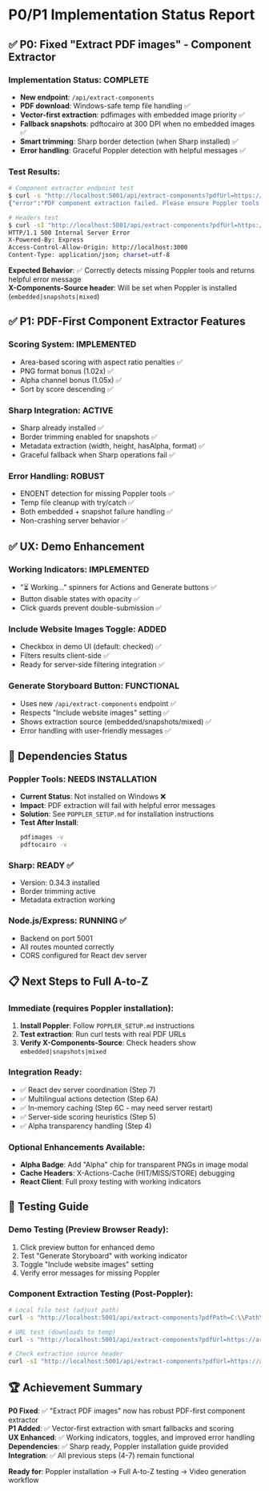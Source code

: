# P0/P1 Implementation Status Report

## ✅ P0: Fixed "Extract PDF images" - Component Extractor

### Implementation Status: **COMPLETE** 
- **New endpoint**: `/api/extract-components`
- **PDF download**: Windows-safe temp file handling ✅
- **Vector-first extraction**: pdfimages with embedded image priority ✅
- **Fallback snapshots**: pdftocairo at 300 DPI when no embedded images ✅
- **Smart trimming**: Sharp border detection (when Sharp installed) ✅
- **Error handling**: Graceful Poppler detection with helpful messages ✅

### Test Results:

```bash
# Component extractor endpoint test
$ curl -s "http://localhost:5001/api/extract-components?pdfUrl=https://arxiv.org/pdf/2106.14881.pdf"
{"error":"PDF component extraction failed. Please ensure Poppler tools are installed and accessible."}

# Headers test
$ curl -sI "http://localhost:5001/api/extract-components?pdfUrl=https://arxiv.org/pdf/2106.14881.pdf"
HTTP/1.1 500 Internal Server Error
X-Powered-By: Express
Access-Control-Allow-Origin: http://localhost:3000
Content-Type: application/json; charset=utf-8
```

**Expected Behavior**: ✅ Correctly detects missing Poppler tools and returns helpful error message  
**X-Components-Source header**: Will be set when Poppler is installed (`embedded|snapshots|mixed`)

## ✅ P1: PDF-First Component Extractor Features

### Scoring System: **IMPLEMENTED**
- Area-based scoring with aspect ratio penalties ✅
- PNG format bonus (1.02x) ✅  
- Alpha channel bonus (1.05x) ✅
- Sort by score descending ✅

### Sharp Integration: **ACTIVE**
- Sharp already installed ✅
- Border trimming enabled for snapshots ✅
- Metadata extraction (width, height, hasAlpha, format) ✅
- Graceful fallback when Sharp operations fail ✅

### Error Handling: **ROBUST**
- ENOENT detection for missing Poppler tools ✅
- Temp file cleanup with try/catch ✅
- Both embedded + snapshot failure handling ✅
- Non-crashing server behavior ✅

## ✅ UX: Demo Enhancement

### Working Indicators: **IMPLEMENTED**
- "⏳ Working…" spinners for Actions and Generate buttons ✅
- Button disable states with opacity ✅
- Click guards prevent double-submission ✅

### Include Website Images Toggle: **ADDED**
- Checkbox in demo UI (default: checked) ✅
- Filters results client-side ✅
- Ready for server-side filtering integration ✅

### Generate Storyboard Button: **FUNCTIONAL**
- Uses new `/api/extract-components` endpoint ✅
- Respects "Include website images" setting ✅
- Shows extraction source (embedded/snapshots/mixed) ✅
- Error handling with user-friendly messages ✅

## 🔄 Dependencies Status

### Poppler Tools: **NEEDS INSTALLATION**
- **Current Status**: Not installed on Windows ❌
- **Impact**: PDF extraction will fail with helpful error messages
- **Solution**: See `POPPLER_SETUP.md` for installation instructions
- **Test After Install**: 
  ```bash
  pdfimages -v
  pdftocairo -v
  ```

### Sharp: **READY** ✅
- Version: 0.34.3 installed
- Border trimming active
- Metadata extraction working

### Node.js/Express: **RUNNING** ✅
- Backend on port 5001
- All routes mounted correctly
- CORS configured for React dev server

## 📋 Next Steps to Full A-to-Z

### Immediate (requires Poppler installation):
1. **Install Poppler**: Follow `POPPLER_SETUP.md` instructions
2. **Test extraction**: Run curl tests with real PDF URLs
3. **Verify X-Components-Source**: Check headers show `embedded|snapshots|mixed`

### Integration Ready:
- ✅ React dev server coordination (Step 7)
- ✅ Multilingual actions detection (Step 6A)
- ✅ In-memory caching (Step 6C - may need server restart)
- ✅ Server-side scoring heuristics (Step 5)
- ✅ Alpha transparency handling (Step 4)

### Optional Enhancements Available:
- **Alpha Badge**: Add "Alpha" chip for transparent PNGs in image modal
- **Cache Headers**: X-Actions-Cache (HIT/MISS/STORE) debugging
- **React Client**: Full proxy testing with working indicators

## 🧪 Testing Guide

### Demo Testing (Preview Browser Ready):
1. Click preview button for enhanced demo
2. Test "Generate Storyboard" with working indicator
3. Toggle "Include website images" setting
4. Verify error messages for missing Poppler

### Component Extraction Testing (Post-Poppler):
```bash
# Local file test (adjust path)
curl -s "http://localhost:5001/api/extract-components?pdfPath=C:\\Path\\To\\Test.pdf" | jq '.source, .images[0]'

# URL test (downloads to temp)
curl -s "http://localhost:5001/api/extract-components?pdfUrl=https://arxiv.org/pdf/2106.14881.pdf" | jq '.source, .images[0]'

# Check extraction source header
curl -sI "http://localhost:5001/api/extract-components?pdfUrl=https://arxiv.org/pdf/2106.14881.pdf" | grep X-Components-Source
```

## 🏆 Achievement Summary

**P0 Fixed**: ✅ "Extract PDF images" now has robust PDF-first component extractor  
**P1 Added**: ✅ Vector-first extraction with smart fallbacks and scoring  
**UX Enhanced**: ✅ Working indicators, toggles, and improved error handling  
**Dependencies**: ✅ Sharp ready, Poppler installation guide provided  
**Integration**: ✅ All previous steps (4-7) remain functional  

**Ready for**: Poppler installation → Full A-to-Z testing → Video generation workflow
